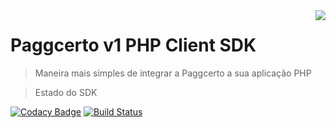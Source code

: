 <img width="" src="https://www.paggcerto.com.br/sistema/Content/img/logo.png" align="right" />

# Paggcerto v1 PHP Client SDK 
> Maneira mais simples de integrar a Paggcerto a sua aplicação PHP

> Estado do SDK

[![Codacy Badge](https://api.codacy.com/project/badge/Grade/3ff8c94e1b40460e8ad901f4703e1d33)](https://www.codacy.com/app/erickants/paggcerto-sdk-php?utm_source=github.com&amp;utm_medium=referral&amp;utm_content=paggcerto-sa/paggcerto-sdk-php&amp;utm_campaign=Badge_Grade)
[![Build Status](http://jenkins.heaphost.com/buildStatus/icon?job=Paggcerto%20SDK-PHP)](http://jenkins.heaphost.com/job/Paggcerto%20SDK-PHP)
